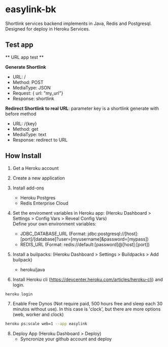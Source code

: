 # easylink-bk
Shortlink services backend implements in Java, Redis and Postgresql. Designed for deploy in Heroku Services.

## Test app
** URL app test **


**Generate Shortlink**
- URL: /
- Method: POST
- MediaType: JSON
- Request: { url: "my_url"}
- Response: shortlink

**Redirect Shortlink to real URL**: parameter key is a shortlink generate with before method
- URL: /{key}
- Method: get
- MediaType: text
- Response: redirect to URL


## How Install

1. Get a Heroku account
2. Create a new application
3. Install add-ons
    - Heroku Postgres
    - Redis Enterprise Cloud

4. Set the enviroment variables in Heroku app:  (Heroku Dashboard > Settings > Config Vars > Reveal Config Vars)  
    Define your own environment variables:
    - JDBC_DATABASE_URL (Format: jdbc:postgresql://[host]:[port]/[database]?user=[myusername]&password=[mypass])
    - REDIS_URL (Format: redis://default:[password]@[host]:[port])

5. Install a builpacks: (Heroku Dashboard > Settings > Buildpacks > Add builpack)
    - heroku/java

6. Install Heroku cli (https://devcenter.heroku.com/articles/heroku-cli) and login.
```bash
heroku login
```

7. Enable Free Dynos (Not require paid, 500 hours free and sleep each 30 minutos without use). In this case is 'clock', but there are more options (web, worker and clock)
```bash
heroku ps:scale web=1 --app easylink
```

8. Deploy App (Heroku Dashboard > Deploy)
    - Syncronize your github account and deploy


